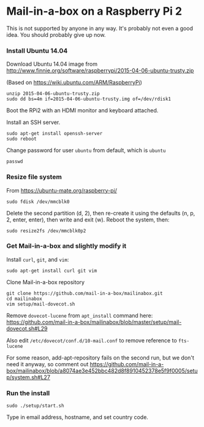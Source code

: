 # Mail-in-a-box on a Raspberry Pi 2 #

This is not supported by anyone in any way. It's probably not even a good idea. You should probably give up now.

### Install Ubuntu 14.04 ###

Download Ubuntu 14.04 image from http://www.finnie.org/software/raspberrypi/2015-04-06-ubuntu-trusty.zip

(Based on https://wiki.ubuntu.com/ARM/RaspberryPi)

    unzip 2015-04-06-ubuntu-trusty.zip
    sudo dd bs=4m if=2015-04-06-ubuntu-trusty.img of=/dev/rdisk1

Boot the RPi2 with an HDMI monitor and keyboard attached.

Install an SSH server.

    sudo apt-get install openssh-server
    sudo reboot

Change password for user `ubuntu` from default, which is `ubuntu`

    passwd

### Resize file system ###

From https://ubuntu-mate.org/raspberry-pi/

    sudo fdisk /dev/mmcblk0

Delete the second partition (d, 2), then re-create it using the defaults (n, p, 2, enter, enter), then write and exit (w). Reboot the system, then:

    sudo resize2fs /dev/mmcblk0p2

### Get Mail-in-a-box and slightly modify it ###

Install `curl`, `git`, and `vim`:

    sudo apt-get install curl git vim

Clone Mail-in-a-box repository

    git clone https://github.com/mail-in-a-box/mailinabox.git
    cd mailinabox
    vim setup/mail-dovecot.sh

Remove `dovecot-lucene` from `apt_install` command here: https://github.com/mail-in-a-box/mailinabox/blob/master/setup/mail-dovecot.sh#L29

Also edit `/etc/dovecot/conf.d/10-mail.conf` to remove reference to `fts-lucene`

For some reason, add-apt-repository fails on the second run, but we don't need it anyway, so comment out https://github.com/mail-in-a-box/mailinabox/blob/a8074ae3e452bbc482d8f8910452378e5f9f0005/setup/system.sh#L27

### Run the install ###

    sudo ./setup/start.sh

Type in email address, hostname, and set country code.
